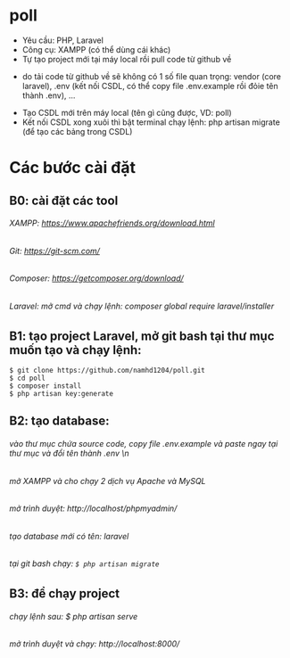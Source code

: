 # poll
- Yêu cầu: PHP, Laravel
- Công cụ: XAMPP (có thể dùng cái khác)
- Tự tạo project mới tại máy local rồi pull code từ github về 
+ do tải code từ github về sẽ không có 1 số file quan trọng: vendor (core laravel), .env (kết nối CSDL, có thể copy file .env.example rồi đỏie tên thành .env), ...
- Tạo CSDL mới trên máy local (tên gì cũng được, VD: poll)
- Kết nối CSDL xong xuôi thì bật terminal chạy lệnh: php artisan migrate (để tạo các bảng trong CSDL)

# Các bước cài đặt
## B0: cài đặt các tool
###### XAMPP: https://www.apachefriends.org/download.html 
###### Git: https://git-scm.com/
###### Composer: https://getcomposer.org/download/ 
###### Laravel: mở cmd và chạy lệnh: composer global require laravel/installer 

## B1: tạo project Laravel, mở git bash tại thư mục muốn tạo và chạy lệnh:
```
$ git clone https://github.com/namhd1204/poll.git
$ cd poll
$ composer install
$ php artisan key:generate
```
## B2: tạo database:
###### vào thư mục chứa source code, copy file .env.example và paste ngay tại thư mục và đổi tên thành .env \n
###### mở XAMPP và cho chạy 2 dịch vụ Apache và MySQL 
###### mở trình duyệt: http://localhost/phpmyadmin/ 
###### tạo database mới có tên: laravel 
###### tại git bash chạy: ``` $ php artisan migrate ``` 

## B3: để chạy project
###### chạy lệnh sau: $ php artisan serve 
###### mở trình duyệt và chạy: http://localhost:8000/ 

